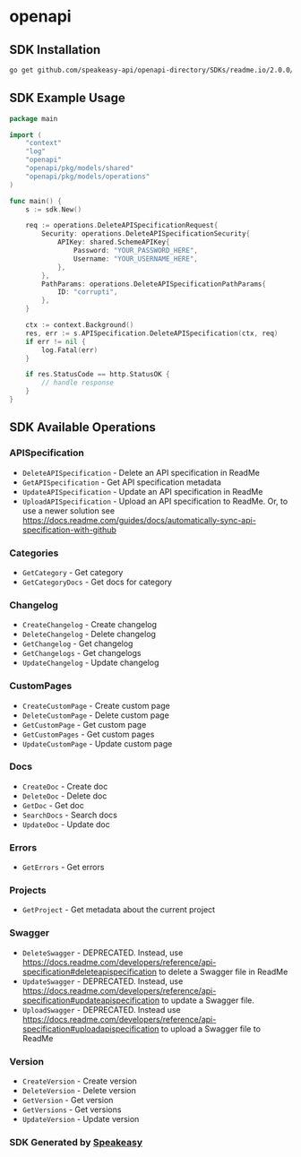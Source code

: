# openapi

<!-- Start SDK Installation -->
## SDK Installation

```bash
go get github.com/speakeasy-api/openapi-directory/SDKs/readme.io/2.0.0/go
```
<!-- End SDK Installation -->

## SDK Example Usage
<!-- Start SDK Example Usage -->
```go
package main

import (
    "context"
    "log"
    "openapi"
    "openapi/pkg/models/shared"
    "openapi/pkg/models/operations"
)

func main() {
    s := sdk.New()

    req := operations.DeleteAPISpecificationRequest{
        Security: operations.DeleteAPISpecificationSecurity{
            APIKey: shared.SchemeAPIKey{
                Password: "YOUR_PASSWORD_HERE",
                Username: "YOUR_USERNAME_HERE",
            },
        },
        PathParams: operations.DeleteAPISpecificationPathParams{
            ID: "corrupti",
        },
    }

    ctx := context.Background()
    res, err := s.APISpecification.DeleteAPISpecification(ctx, req)
    if err != nil {
        log.Fatal(err)
    }

    if res.StatusCode == http.StatusOK {
        // handle response
    }
}
```
<!-- End SDK Example Usage -->

<!-- Start SDK Available Operations -->
## SDK Available Operations


### APISpecification

* `DeleteAPISpecification` - Delete an API specification in ReadMe
* `GetAPISpecification` - Get API specification metadata
* `UpdateAPISpecification` - Update an API specification in ReadMe
* `UploadAPISpecification` - Upload an API specification to ReadMe. Or, to use a newer solution see https://docs.readme.com/guides/docs/automatically-sync-api-specification-with-github

### Categories

* `GetCategory` - Get category
* `GetCategoryDocs` - Get docs for category

### Changelog

* `CreateChangelog` - Create changelog
* `DeleteChangelog` - Delete changelog
* `GetChangelog` - Get changelog
* `GetChangelogs` - Get changelogs
* `UpdateChangelog` - Update changelog

### CustomPages

* `CreateCustomPage` - Create custom page
* `DeleteCustomPage` - Delete custom page
* `GetCustomPage` - Get custom page
* `GetCustomPages` - Get custom pages
* `UpdateCustomPage` - Update custom page

### Docs

* `CreateDoc` - Create doc
* `DeleteDoc` - Delete doc
* `GetDoc` - Get doc
* `SearchDocs` - Search docs
* `UpdateDoc` - Update doc

### Errors

* `GetErrors` - Get errors

### Projects

* `GetProject` - Get metadata about the current project

### Swagger

* `DeleteSwagger` - DEPRECATED. Instead, use https://docs.readme.com/developers/reference/api-specification#deleteapispecification to delete a Swagger file in ReadMe
* `UpdateSwagger` - DEPRECATED. Instead, use https://docs.readme.com/developers/reference/api-specification#updateapispecification to update a Swagger file.
* `UploadSwagger` - DEPRECATED. Instead use https://docs.readme.com/developers/reference/api-specification#uploadapispecification to upload a Swagger file to ReadMe

### Version

* `CreateVersion` - Create version
* `DeleteVersion` - Delete version
* `GetVersion` - Get version
* `GetVersions` - Get versions
* `UpdateVersion` - Update version
<!-- End SDK Available Operations -->

### SDK Generated by [Speakeasy](https://docs.speakeasyapi.dev/docs/using-speakeasy/client-sdks)
